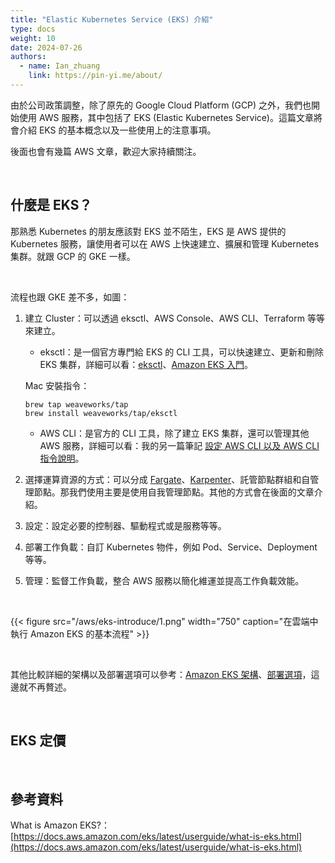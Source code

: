 ```yaml
---
title: "Elastic Kubernetes Service (EKS) 介紹"
type: docs
weight: 10
date: 2024-07-26
authors:
  - name: Ian_zhuang
    link: https://pin-yi.me/about/
---
```


由於公司政策調整，除了原先的 Google Cloud Platform (GCP) 之外，我們也開始使用 AWS 服務，其中包括了 EKS (Elastic Kubernetes Service)。這篇文章將會介紹 EKS 的基本概念以及一些使用上的注意事項。

後面也會有幾篇 AWS 文章，歡迎大家持續關注。

<br>

## 什麼是 EKS？

那熟悉 Kubernetes 的朋友應該對 EKS 並不陌生，EKS 是 AWS 提供的 Kubernetes 服務，讓使用者可以在 AWS 上快速建立、擴展和管理 Kubernetes 集群。就跟 GCP 的 GKE 一樣。

<br>

流程也跟 GKE 差不多，如圖：

1. 建立 Cluster：可以透過 eksctl、AWS Console、AWS CLI、Terraform 等等來建立。

   - eksctl：是一個官方專門給 EKS 的 CLI 工具，可以快速建立、更新和刪除 EKS 集群，詳細可以看：[eksctl](https://eksctl.io/)、[Amazon EKS 入門](https://docs.aws.amazon.com/zh_tw/eks/latest/userguide/getting-started-eksctl.html)。

   Mac 安裝指令：

   ```
   brew tap weaveworks/tap
   brew install weaveworks/tap/eksctl
   ```

   - AWS CLI：是官方的 CLI 工具，除了建立 EKS 集群，還可以管理其他 AWS 服務，詳細可以看：我的另一篇筆記 [設定 AWS CLI 以及 AWS CLI 指令說明](../aws-cli)。

2. 選擇運算資源的方式：可以分成 [Fargate](https://aws.amazon.com/tw/fargate/)、[Karpenter](https://karpenter.sh/)、託管節點群組和自管理節點。那我們使用主要是使用自我管理節點。其他的方式會在後面的文章介紹。
3. 設定：設定必要的控制器、驅動程式或是服務等等。
4. 部署工作負載：自訂 Kubernetes 物件，例如 Pod、Service、Deployment 等等。
5. 管理：監督工作負載，整合 AWS 服務以簡化維運並提高工作負載效能。

<br>

{{< figure src="/aws/eks-introduce/1.png" width="750" caption="在雲端中執行 Amazon EKS 的基本流程" >}}

<br>

其他比較詳細的架構以及部署選項可以參考：[Amazon EKS 架構](https://docs.aws.amazon.com/eks/latest/userguide/eks-architecture.html)、[部署選項](https://docs.aws.amazon.com/eks/latest/userguide/eks-deployment-options.html)，這邊就不再贅述。

<br>

## EKS 定價

<br>

## 參考資料

What is Amazon EKS?：[https://docs.aws.amazon.com/eks/latest/userguide/what-is-eks.html](https://docs.aws.amazon.com/eks/latest/userguide/what-is-eks.html)

